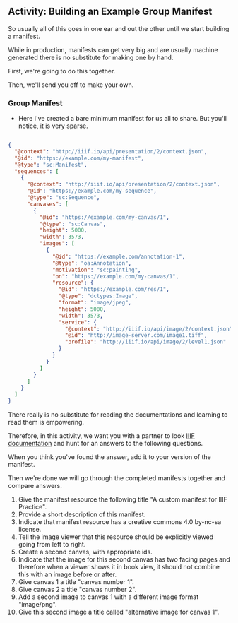 ## Activity: Building an Example Group Manifest

So usually all of this goes in one ear and out the other until we start building a manifest.

While in production, manifests can get very big and are usually machine generated there is no substitute for making one by hand.

First, we're going to do this together.

Then, we'll send you off to make your own.

### Group Manifest

* Here I've created a bare minimum manifest for us all to share. But you'll notice, it is very sparse.

```json

{
  "@context": "http://iiif.io/api/presentation/2/context.json",
  "@id": "https://example.com/my-manifest",
  "@type": "sc:Manifest",
  "sequences": [
    {
      "@context": "http://iiif.io/api/presentation/2/context.json",
      "@id": "https://example.com/my-sequence",
      "@type": "sc:Sequence",
      "canvases": [
        {
          "@id": "https://example.com/my-canvas/1",
          "@type": "sc:Canvas",
          "height": 5000,
          "width": 3573,
          "images": [
            {
              "@id": "https://example.com/annotation-1",
              "@type": "oa:Annotation",
              "motivation": "sc:painting",
              "on": "https://example.com/my-canvas/1",
              "resource": {
                "@id": "https://example.com/res/1",
                "@type": "dctypes:Image",
                "format": "image/jpeg",
                "height": 5000,
                "width": 3573,
                "service": {
                  "@context": "http://iiif.io/api/image/2/context.json",
                  "@id": "http://image-server.com/image1.tiff",
                  "profile": "http://iiif.io/api/image/2/level1.json"
                }
              }
            }
          ]
        }
      ]
    }
  ]
}

```

There really is no substitute for reading the documentations and learning to read them is empowering.

Therefore, in this activity, we want you with a partner to look [IIIF documentation](http://iiif.io/api/presentation/2.1/) and hunt for an answers to the following questions.

When you think you've found the answer, add it to your version of the manifest.

Then we're done we will go through the completed manifests together and compare answers.

1. Give the manifest resource the following title "A custom manifest for IIIF Practice".
1. Provide a short description of this manifest.
1. Indicate that manifest resource has a creative commons 4.0 by-nc-sa license.
1. Tell the image viewer that this resource should be explicitly viewed going from left to right.
1. Create a second canvas, with appropriate ids.
1. Indicate that the image for this second canvas has two facing pages and therefore when a viewer shows it in book view, it should not combine this with an image before or after.
1. Give canvas 1 a title "canvas number 1".
1. Give canvas 2 a title "canvas number 2".
1. Add a second image to canvas 1 with a different image format "image/png".
1. Give this second image a title called "alternative image for canvas 1".
